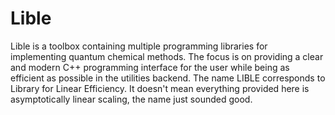 # Lible
Lible is a toolbox containing multiple programming libraries for implementing quantum chemical methods. The focus is on providing a clear and modern C++ programming interface for the user while being as efficient as possible in the utilities backend. The name LIBLE corresponds to Library for Linear Efficiency. It doesn't mean everything provided here is asymptotically linear scaling, the name just sounded good.
